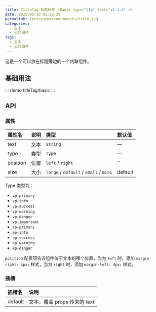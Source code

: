 ```yaml
---
title: TitleTag 标题标签 <Badge type="tip" text="v1.1.5" />
date: 2025-05-10 01:10:39
permalink: /ecosystem/components/title-tag
categories:
  - 生态
  - 公共组件
tags:
  - 生态
  - 公共组件
---
```


这是一个可以放在标题旁边的一个内联组件。

## 基础用法

::: demo
titleTag/basic
:::

## API

### 属性

| 属性名   | 说明 | 类型                                   | 默认值  |
| :------- | :--- | :------------------------------------- | :------ |
| text     | 文本 | `string`                               | —       |
| type     | 类型 | `Type`                                 | —       |
| position | 位置 | `left` / `right`                       | ''      |
| size     | 大小 | `large` / `default` / `small` / `mini` | default |

Type 类型为：

- `vp-primary`
- `vp-info`
- `vp-success`
- `vp-warning`
- `vp-danger`
- `vp-important`
- `ep-primary`
- `ep-info`
- `ep-success`
- `ep-warning`
- `ep-danger`

`position` 配置项告诉组件位于文本的哪个位置，当为 `left` 时，添加 `margin-right: 4px;` 样式，当为 `right` 时，添加 `margin-left: 4px;` 样式。

### 插槽

| 插槽名  | 说明                         |
| :------ | :--------------------------- |
| default | 文本，覆盖 props 传来的 text |

